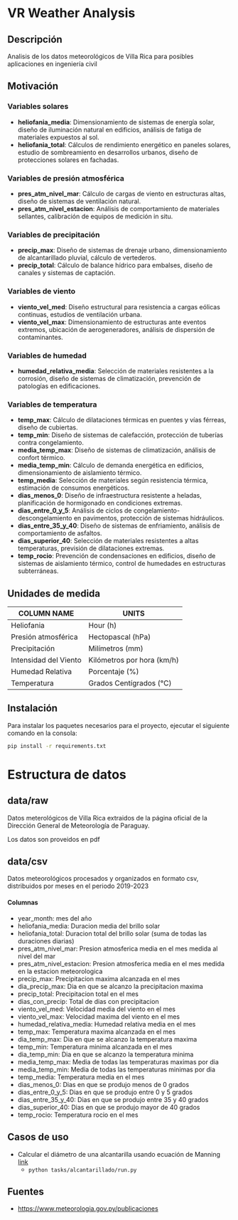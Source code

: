 # VR Weather Analysis

## Descripción

Analisis de los datos meteorológicos de Villa Rica para posibles aplicaciones en ingeniería civil

## Motivación

### Variables solares
- **heliofania_media**: Dimensionamiento de sistemas de energía solar, diseño de iluminación natural en edificios, análisis de fatiga de materiales expuestos al sol.
- **heliofania_total**: Cálculos de rendimiento energético en paneles solares, estudio de sombreamiento en desarrollos urbanos, diseño de protecciones solares en fachadas.

### Variables de presión atmosférica
- **pres_atm_nivel_mar**: Cálculo de cargas de viento en estructuras altas, diseño de sistemas de ventilación natural.
- **pres_atm_nivel_estacion**: Análisis de comportamiento de materiales sellantes, calibración de equipos de medición in situ.

### Variables de precipitación
- **precip_max**: Diseño de sistemas de drenaje urbano, dimensionamiento de alcantarillado pluvial, cálculo de vertederos.
- **precip_total**: Cálculo de balance hídrico para embalses, diseño de canales y sistemas de captación.

### Variables de viento
- **viento_vel_med**: Diseño estructural para resistencia a cargas eólicas continuas, estudios de ventilación urbana.
- **viento_vel_max**: Dimensionamiento de estructuras ante eventos extremos, ubicación de aerogeneradores, análisis de dispersión de contaminantes.

### Variables de humedad
- **humedad_relativa_media**: Selección de materiales resistentes a la corrosión, diseño de sistemas de climatización, prevención de patologías en edificaciones.

### Variables de temperatura
- **temp_max**: Cálculo de dilataciones térmicas en puentes y vías férreas, diseño de cubiertas.
- **temp_min**: Diseño de sistemas de calefacción, protección de tuberías contra congelamiento.
- **media_temp_max**: Diseño de sistemas de climatización, análisis de confort térmico.
- **media_temp_min**: Cálculo de demanda energética en edificios, dimensionamiento de aislamiento térmico.
- **temp_media**: Selección de materiales según resistencia térmica, estimación de consumos energéticos.
- **dias_menos_0**: Diseño de infraestructura resistente a heladas, planificación de hormigonado en condiciones extremas.
- **dias_entre_0_y_5**: Análisis de ciclos de congelamiento-descongelamiento en pavimentos, protección de sistemas hidráulicos.
- **dias_entre_35_y_40**: Diseño de sistemas de enfriamiento, análisis de comportamiento de asfaltos.
- **dias_superior_40**: Selección de materiales resistentes a altas temperaturas, previsión de dilataciones extremas.
- **temp_rocio**: Prevención de condensaciones en edificios, diseño de sistemas de aislamiento térmico, control de humedades en estructuras subterráneas.


## Unidades de medida

COLUMN NAME | UNITS
------------ | -------------
Heliofania | Hour (h)
Presión atmosférica | Hectopascal (hPa)
Precipitación | Milímetros (mm)
Intensidad del Viento | Kilómetros por hora (km/h)
Humedad Relativa | Porcentaje (%)
Temperatura | Grados Centígrados (°C)   

## Instalación

Para instalar los paquetes necesarios para el proyecto, ejecutar el siguiente comando en la consola:

```bash
pip install -r requirements.txt
```

# Estructura de datos

## data/raw
Datos meterológicos de Villa Rica extraidos de la página oficial de la Dirección General de Meteorología de Paraguay.

Los datos son proveidos en pdf

## data/csv
Datos meteorológicos procesados y organizados en formato csv, distribuidos por meses en el periodo 2019-2023


#### Columnas 
- year_month: mes del año
- heliofania_media: Duracion media del brillo solar
- heliofania_total: Duracion total del brillo solar (suma de todas las duraciones diarias)
- pres_atm_nivel_mar: Presion atmosferica media en el mes medida al nivel del mar
- pres_atm_nivel_estacion: Presion atmosferica media en el mes medida en la estacion meteorologica
- precip_max: Precipitacion maxima alcanzada en el mes
- dia_precip_max: Dia en que se alcanzo la precipitacion maxima
- precip_total: Precipitacion total en el mes
- dias_con_precip: Total de dias con precipitacion
- viento_vel_med: Velocidad media del viento en el mes
- viento_vel_max: Velocidad maxima del viento en el mes
- humedad_relativa_media: Humedad relativa media en el mes
- temp_max: Temperatura maxima alcanzada en el mes
- dia_temp_max: Dia en que se alcanzo la temperatura maxima
- temp_min: Temperatura minima alcanzada en el mes
- dia_temp_min: Dia en que se alcanzo la temperatura minima
- media_temp_max: Media de todas las temperaturas maximas por dia
- media_temp_min: Media de todas las temperaturas minimas por dia
- temp_media: Temperatura media en el mes
- dias_menos_0: Dias en que se produjo menos de 0 grados
- dias_entre_0_y_5: Dias en que se produjo entre 0 y 5 grados
- dias_entre_35_y_40: Dias en que se produjo entre 35 y 40 grados
- dias_superior_40: Dias en que se produjo mayor de 40 grados
- temp_rocio: Temperatura rocio en el mes


## Casos de uso
- Calcular el diámetro de una alcantarilla usando ecuación de Manning [link](https://github.com/RonyBenitez/vr_weather_analysis/tree/main/tasks/alcantarillado)
    - ```python tasks/alcantarillado/run.py```





## Fuentes

- https://www.meteorologia.gov.py/publicaciones



